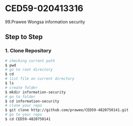 # CED59-020413316
99.Prawee Wongsa 
information security

## Step to Step
### 1. Clone Repository
```bash
# checking current path
$ pwd 
# go to root directory
$ cd
# list file on current directory
$ ls
# create folder
$ mkdir information-security
# go to folder
$ cd information-security
# clone your repo
$ git clone http://github.com/prawee/CED59-4820750141.git
# go to your repo
$ cd CED59-4820750141
```
